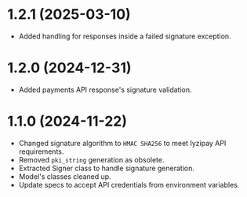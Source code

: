 # 1.2.1 (2025-03-10)
- Added handling for responses inside a failed signature exception.

# 1.2.0 (2024-12-31)
- Added payments API response's signature validation.

# 1.1.0 (2024-11-22)
- Changed signature algorithm to `HMAC SHA256` to meet Iyzipay API requirements.
- Removed `pki_string` generation as obsolete.
- Extracted Signer class to handle signature generation.
- Model's classes cleaned up.
- Update specs to accept API credentials from environment variables.
